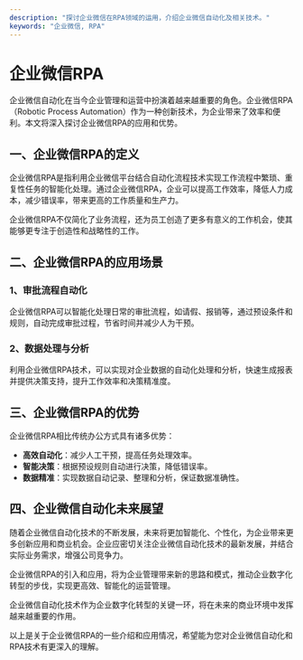 ```yaml
---
description: "探讨企业微信在RPA领域的运用，介绍企业微信自动化及相关技术。"
keywords: "企业微信, RPA"
---
```

# 企业微信RPA

企业微信自动化在当今企业管理和运营中扮演着越来越重要的角色。企业微信RPA（Robotic Process Automation）作为一种创新技术，为企业带来了效率和便利。本文将深入探讨企业微信RPA的应用和优势。

## 一、企业微信RPA的定义
企业微信RPA是指利用企业微信平台结合自动化流程技术实现工作流程中繁琐、重复性任务的智能化处理。通过企业微信RPA，企业可以提高工作效率，降低人力成本，减少错误率，带来更高的工作质量和生产力。

企业微信RPA不仅简化了业务流程，还为员工创造了更多有意义的工作机会，使其能够更专注于创造性和战略性的工作。

## 二、企业微信RPA的应用场景
### 1、审批流程自动化
企业微信RPA可以智能化处理日常的审批流程，如请假、报销等，通过预设条件和规则，自动完成审批过程，节省时间并减少人为干预。

### 2、数据处理与分析
利用企业微信RPA技术，可以实现对企业数据的自动化处理和分析，快速生成报表并提供决策支持，提升工作效率和决策精准度。

## 三、企业微信RPA的优势
企业微信RPA相比传统办公方式具有诸多优势：
- **高效自动化**：减少人工干预，提高任务处理效率。
- **智能决策**：根据预设规则自动进行决策，降低错误率。
- **数据精准**：实现数据自动记录、整理和分析，保证数据准确性。

## 四、企业微信自动化未来展望
随着企业微信自动化技术的不断发展，未来将更加智能化、个性化，为企业带来更多创新应用和商业机会。企业应密切关注企业微信自动化技术的最新发展，并结合实际业务需求，增强公司竞争力。

企业微信RPA的引入和应用，将为企业管理带来新的思路和模式，推动企业数字化转型的步伐，实现更高效、智能化的运营管理。

企业微信自动化技术作为企业数字化转型的关键一环，将在未来的商业环境中发挥越来越重要的作用。

以上是关于企业微信RPA的一些介绍和应用情况，希望能为您对企业微信自动化和RPA技术有更深入的理解。
